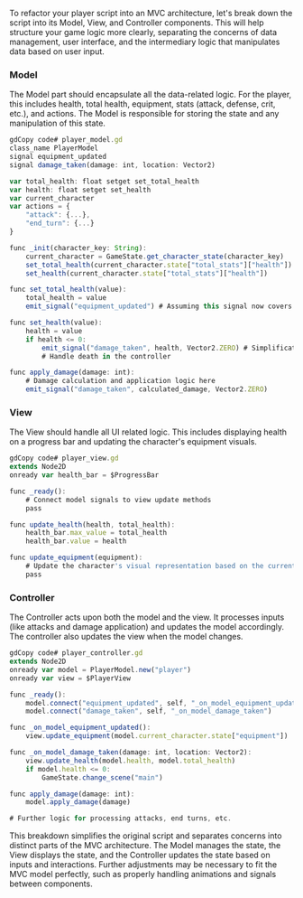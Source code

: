 To refactor your player script into an MVC architecture, let's break down the script into its Model, View, and Controller components. This will help structure your game logic more clearly, separating the concerns of data management, user interface, and the intermediary logic that manipulates data based on user input.

### Model

The Model part should encapsulate all the data-related logic. For the player, this includes health, total health, equipment, stats (attack, defense, crit, etc.), and actions. The Model is responsible for storing the state and any manipulation of this state.

```javascript
gdCopy code# player_model.gd
class_name PlayerModel
signal equipment_updated
signal damage_taken(damage: int, location: Vector2)

var total_health: float setget set_total_health
var health: float setget set_health
var current_character
var actions = {
	"attack": {...},
	"end_turn": {...}
}

func _init(character_key: String):
	current_character = GameState.get_character_state(character_key)
	set_total_health(current_character.state["total_stats"]["health"])
	set_health(current_character.state["total_stats"]["health"])

func set_total_health(value):
	total_health = value
	emit_signal("equipment_updated") # Assuming this signal now covers stat updates too

func set_health(value):
	health = value
	if health <= 0:
		emit_signal("damage_taken", health, Vector2.ZERO) # Simplification for MVC
		# Handle death in the controller

func apply_damage(damage: int):
	# Damage calculation and application logic here
	emit_signal("damage_taken", calculated_damage, Vector2.ZERO)
```

### View

The View should handle all UI related logic. This includes displaying health on a progress bar and updating the character's equipment visuals.

```javascript
gdCopy code# player_view.gd
extends Node2D
onready var health_bar = $ProgressBar

func _ready():
	# Connect model signals to view update methods
	pass

func update_health(health, total_health):
	health_bar.max_value = total_health
	health_bar.value = health

func update_equipment(equipment):
	# Update the character's visual representation based on the current equipment
	pass
```

### Controller

The Controller acts upon both the model and the view. It processes inputs (like attacks and damage application) and updates the model accordingly. The controller also updates the view when the model changes.

```javascript
gdCopy code# player_controller.gd
extends Node2D
onready var model = PlayerModel.new("player")
onready var view = $PlayerView

func _ready():
	model.connect("equipment_updated", self, "_on_model_equipment_updated")
	model.connect("damage_taken", self, "_on_model_damage_taken")

func _on_model_equipment_updated():
	view.update_equipment(model.current_character.state["equipment"])

func _on_model_damage_taken(damage: int, location: Vector2):
	view.update_health(model.health, model.total_health)
	if model.health <= 0:
		GameState.change_scene("main")

func apply_damage(damage: int):
	model.apply_damage(damage)

# Further logic for processing attacks, end turns, etc.
```

This breakdown simplifies the original script and separates concerns into distinct parts of the MVC architecture. The Model manages the state, the View displays the state, and the Controller updates the state based on inputs and interactions. Further adjustments may be necessary to fit the MVC model perfectly, such as properly handling animations and signals between components.